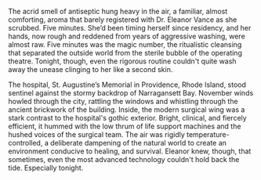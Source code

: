 The acrid smell of antiseptic hung heavy in the air, a familiar, almost comforting, aroma that barely registered with Dr. Eleanor Vance as she scrubbed. Five minutes. She’d been timing herself since residency, and her hands, now rough and reddened from years of aggressive washing, were almost raw. Five minutes was the magic number, the ritualistic cleansing that separated the outside world from the sterile bubble of the operating theatre. Tonight, though, even the rigorous routine couldn't quite wash away the unease clinging to her like a second skin.

The hospital, St. Augustine’s Memorial in Providence, Rhode Island, stood sentinel against the stormy backdrop of Narragansett Bay. November winds howled through the city, rattling the windows and whistling through the ancient brickwork of the building. Inside, the modern surgical wing was a stark contrast to the hospital's gothic exterior. Bright, clinical, and fiercely efficient, it hummed with the low thrum of life support machines and the hushed voices of the surgical team. The air was rigidly temperature-controlled, a deliberate dampening of the natural world to create an environment conducive to healing, and survival. Eleanor knew, though, that sometimes, even the most advanced technology couldn't hold back the tide. Especially tonight.
